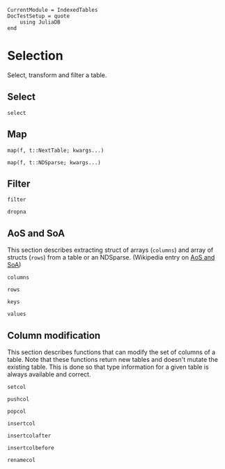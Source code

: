 ```@meta
CurrentModule = IndexedTables
DocTestSetup = quote
    using JuliaDB
end
```
# Selection

Select, transform and filter a table.

## Select

```@docs
select
```

## Map

```@docs
map(f, t::NextTable; kwargs...)
```

```@docs
map(f, t::NDSparse; kwargs...)
```
## Filter

```@docs
filter
```

```@docs
dropna
```

## AoS and SoA

This section describes extracting struct of arrays (`columns`) and array of structs (`rows`) from a table or an NDSparse. (Wikipedia entry on [AoS and SoA](https://en.wikipedia.org/wiki/AOS_and_SOA))

```@docs
columns
```

```@docs
rows
```

```@docs
keys
```

```@docs
values
```

## Column modification

This section describes functions that can modify the set of columns of a table. Note that these functions return new tables and doesn't mutate the existing table. This is done so that type information for a given table is always available and correct.


```@docs
setcol
```

```@docs
pushcol
```

```@docs
popcol
```

```@docs
insertcol
```

```@docs
insertcolafter
```

```@docs
insertcolbefore
```

```@docs
renamecol
```
